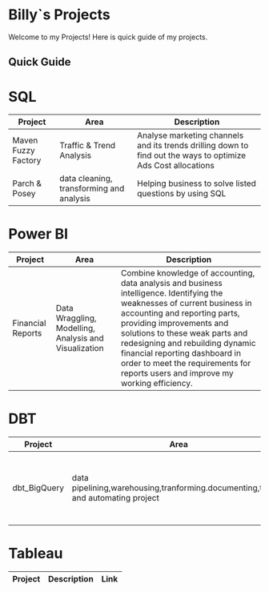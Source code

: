 # Billy`s Projects
Welcome to my Projects! Here is quick guide of my projects.

## Quick Guide




# SQL

|Project|Area|Description
|---|---|---|
|Maven Fuzzy Factory|Traffic & Trend Analysis | Analyse marketing channels and its trends drilling down to find out the ways to optimize Ads Cost allocations|
|Parch & Posey|data cleaning, transforming and analysis|Helping business to solve listed questions by using SQL|


# Power BI
|Project|Area|Description
|---|---|---|
|Financial Reports|Data Wraggling, Modelling, Analysis and Visualization|Combine knowledge of accounting, data analysis and business intelligence. Identifying the weaknesses of current business in accounting and reporting parts, providing improvements and solutions to these weak parts and redesigning and rebuilding dynamic financial reporting dashboard in order to meet the requirements for reports users and improve my working efficiency.

# DBT
|Project|Area|Description
|---|---|---|
|dbt_BigQuery|data pipelining,warehousing,tranforming.documenting,testing and automating project|Setup and connect google bigquery, dbt cloud and github repos. 

# Tableau
|Project|Description|Link|
|---|---|---|